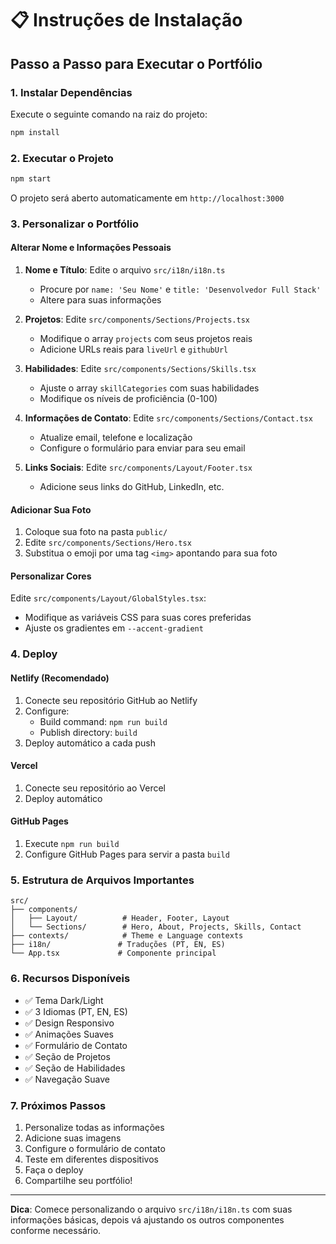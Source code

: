 # 📋 Instruções de Instalação

## Passo a Passo para Executar o Portfólio

### 1. Instalar Dependências

Execute o seguinte comando na raiz do projeto:

```bash
npm install
```

### 2. Executar o Projeto

```bash
npm start
```

O projeto será aberto automaticamente em `http://localhost:3000`

### 3. Personalizar o Portfólio

#### Alterar Nome e Informações Pessoais

1. **Nome e Título**: Edite o arquivo `src/i18n/i18n.ts`
   - Procure por `name: 'Seu Nome'` e `title: 'Desenvolvedor Full Stack'`
   - Altere para suas informações

2. **Projetos**: Edite `src/components/Sections/Projects.tsx`
   - Modifique o array `projects` com seus projetos reais
   - Adicione URLs reais para `liveUrl` e `githubUrl`

3. **Habilidades**: Edite `src/components/Sections/Skills.tsx`
   - Ajuste o array `skillCategories` com suas habilidades
   - Modifique os níveis de proficiência (0-100)

4. **Informações de Contato**: Edite `src/components/Sections/Contact.tsx`
   - Atualize email, telefone e localização
   - Configure o formulário para enviar para seu email

5. **Links Sociais**: Edite `src/components/Layout/Footer.tsx`
   - Adicione seus links do GitHub, LinkedIn, etc.

#### Adicionar Sua Foto

1. Coloque sua foto na pasta `public/`
2. Edite `src/components/Sections/Hero.tsx`
3. Substitua o emoji por uma tag `<img>` apontando para sua foto

#### Personalizar Cores

Edite `src/components/Layout/GlobalStyles.tsx`:
- Modifique as variáveis CSS para suas cores preferidas
- Ajuste os gradientes em `--accent-gradient`

### 4. Deploy

#### Netlify (Recomendado)
1. Conecte seu repositório GitHub ao Netlify
2. Configure:
   - Build command: `npm run build`
   - Publish directory: `build`
3. Deploy automático a cada push

#### Vercel
1. Conecte seu repositório ao Vercel
2. Deploy automático

#### GitHub Pages
1. Execute `npm run build`
2. Configure GitHub Pages para servir a pasta `build`

### 5. Estrutura de Arquivos Importantes

```
src/
├── components/
│   ├── Layout/          # Header, Footer, Layout
│   └── Sections/        # Hero, About, Projects, Skills, Contact
├── contexts/            # Theme e Language contexts
├── i18n/               # Traduções (PT, EN, ES)
└── App.tsx             # Componente principal
```

### 6. Recursos Disponíveis

- ✅ Tema Dark/Light
- ✅ 3 Idiomas (PT, EN, ES)
- ✅ Design Responsivo
- ✅ Animações Suaves
- ✅ Formulário de Contato
- ✅ Seção de Projetos
- ✅ Seção de Habilidades
- ✅ Navegação Suave

### 7. Próximos Passos

1. Personalize todas as informações
2. Adicione suas imagens
3. Configure o formulário de contato
4. Teste em diferentes dispositivos
5. Faça o deploy
6. Compartilhe seu portfólio!

---

**Dica**: Comece personalizando o arquivo `src/i18n/i18n.ts` com suas informações básicas, depois vá ajustando os outros componentes conforme necessário.

